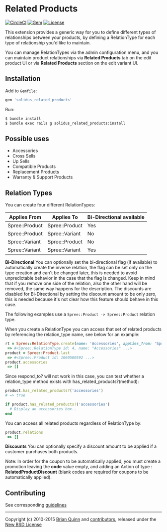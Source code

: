 # Related Products

[![CircleCI](https://circleci.com/gh/solidusio-contrib/solidus_related_products.svg?style=svg)](https://circleci.com/gh/solidusio-contrib/solidus_related_products)
[![Gem](https://img.shields.io/gem/v/solidus_related_products.svg)](https://rubygems.org/gems/solidus_related_products)
[![License](http://img.shields.io/badge/license-BSD-yellowgreen.svg)](LICENSE.md)

This extension provides a generic way for you to define different types of relationships between your products, by defining a RelationType for each type of relationship you'd like to maintain.

You can manage RelationTypes via the admin configuration menu, and you can maintain product relationships via __Related Products__ tab on the edit product UI or via __Related Products__ section on the edit variant UI.

## Installation

Add to `Gemfile`:
```ruby
gem 'solidus_related_products'
```

Run:
```sh
$ bundle install
$ bundle exec rails g solidus_related_products:install
```

## Possible uses

* Accessories
* Cross Sells
* Up Sells
* Compatible Products
* Replacement Products
* Warranty & Support Products

## Relation Types

You can create four different RelationTypes:

| Applies From | Applies To | Bi-Directional available |
| - | - | - |
| Spree::Product | Spree::Product | Yes |
| Spree::Product | Spree::Variant | No  |
| Spree::Variant | Spree::Product | No  |
| Spree::Variant | Spree::Variant | Yes |

**Bi-Directional**
You can optionally set the bi-directional flag (if available) to automatically create the inverse relation,
the flag can be set only on the type creation and can't be changed later, this is needed to avoid unpredictable behavior
in the case that the flag is changed.
Keep in mind that if you remove one side of the relation, also the other hand will be removed, the same way happens
for the description.
The discounts are disabled for Bi-Directional by setting the discount amount to be only zero, this is needed
because it's not clear how this feature should behave in this case.

The following examples use a `Spree::Product -> Spree::Product` relation type.

When you create a RelationType you can access that set of related products by referencing the relation_type name, see below for an example:
```ruby
rt = Spree::RelationType.create(name: 'Accessories', applies_from: 'Spree::Product', applies_to: 'Spree::Product')
 => #<Spree::RelationType id: 4, name: "Accessories" ...>
product = Spree::Product.last
 => #<Spree::Product id: 1060500592 ...>
product.accessories
 => []
```

Since respond_to? will not work in this case, you can test whether a relation_type method exists with has_related_products?(method):

```ruby
product.has_related_products?('accessories')
# => true

if product.has_related_products?('accessories')
  # Display an accessories box..
end
```

You can access all related products regardless of RelationType by:
```ruby
product.relations
 => []
```

**Discounts**
You can optionally specify a discount amount to be applied if a customer purchases both products.

Note: In order for the coupon to be automatically applied, you must create a promotion leaving the __code__ value empty, and adding an Action of type : __RelatedProductDiscount__  (blank codes are required for coupons to be automatically applied).

## Contributing

See corresponding [guidelines][4]

---

Copyright (c) 2010-2015 [Brian Quinn][5] and [contributors][6], released under the [New BSD License][3]

[1]: http://www.fsf.org/licensing/essays/free-sw.html
[2]: https://github.com/solidusio-contrib/solidus_related_products/issues
[3]: https://github.com/solidusio-contrib/solidus_related_products/blob/master/LICENSE.md
[4]: https://github.com/solidusio-contrib/solidus_related_products/blob/master/CONTRIBUTING.md
[5]: https://github.com/BDQ
[6]: https://github.com/solidusio-contrib/solidus_related_products/graphs/contributors
